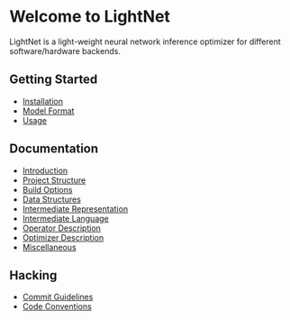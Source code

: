 # Welcome to LightNet

LightNet is a light-weight neural network inference optimizer for different
software/hardware backends.

## Getting Started

* [Installation](Getting-Started.md#installation)
* [Model Format](Getting-Started.md#model-format)
* [Usage](Getting-Started.md#usage)

## Documentation

* [Introduction](Documentation/Introduction.md)
* [Project Structure](Documentation/Project-Structure.md)
* [Build Options](Documentation/Build-Options.md)
* [Data Structures](Documentation/Data-Structures.md)
* [Intermediate Representation](Documentation/Intermediate-Representation.md)
* [Intermediate Language](Documentation/Intermediate-Language.md)
* [Operator Description](Documentation/Operator-Description.md)
* [Optimizer Description](Documentation/Optimizer-Description.md)
* [Miscellaneous](Documentation/Miscellaneous.md)

## Hacking

* [Commit Guidelines](Hacking.md#commit-guidelines)
* [Code Conventions](Hacking.md#code-conventions)
